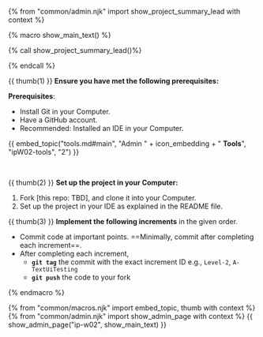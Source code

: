{% from "common/admin.njk" import show_project_summary_lead with context %}

{% macro show_main_text() %}
<div id="main">

{% call show_project_summary_lead()%}

{% endcall %}
<div id="body">

{{ thumb(1) }} **Ensure you have met the following prerequisites:**

<box>

**Prerequisites**:

* Install Git in your Computer.
* Have a GitHub account.
* Recommended: Installed an IDE in your Computer.

{{ embed_topic("tools.md#main", "Admin " + icon_embedding + " **Tools**", "ipW02-tools", "2") }}

</box>
<br>

{{ thumb(2) }} **Set up the project in your Computer:**
1. Fork [this repo: TBD], and clone it into your Computer.
1. Set up the project in your IDE as explained in the README file.

{{ thumb(3) }} **Implement the following <tooltip content="in this context, an _increment_ is a Duke _level_ or a Duke _extension_">increments</tooltip>** in the given order.
   * Commit code at important points. ==Minimally, commit after completing each increment==.
   * After completing each increment,
     * **`git tag`** the commit with the exact increment ID e.g., `Level-2`, `A-TextUiTesting`
     * **`git push`** the code to your fork
<include src="dukeFragment.md" boilerplate var-header="**`Level-1`: Greet, Echo, Exit**" var-fragment="text.md#level1" />
<include src="dukeFragment.md" boilerplate var-header="**`Level-2`: Add, List**" var-fragment="text.md#level2" />
<include src="dukeFragment.md" boilerplate var-header="**`Level-3`: Mark as Done**" var-fragment="text.md#level3" />
<include src="dukeFragment.md" boilerplate var-header="**`Level-4`: ToDo, Event, Deadline**" var-fragment="text.md#level4" />
<include src="dukeFragment.md" boilerplate var-header="**`A-TextUiTesting`: Text UI Testing**" var-tag="optional" var-fragment="extensions.mbdf#A-TextUiTesting" />
<include src="dukeFragment.md" boilerplate var-header="**`Level-5`: Handle Errors**" var-fragment="text.md#level5" />
<include src="dukeFragment.md" boilerplate var-header="**`Level-6`: Delete**" var-fragment="text.md#level6" />
<include src="dukeFragment.md" boilerplate var-header="**`A-Enums`: Enums**" var-tag="if-applicable" var-fragment="extensions.mbdf#A-Enums" />

</div>
</div>
{% endmacro %}

{% from "common/macros.njk" import embed_topic, thumb with context %}
{% from "common/admin.njk" import show_admin_page with context %}
{{ show_admin_page("ip-w02", show_main_text) }}